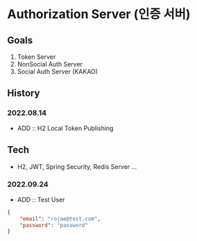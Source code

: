 # Authorization Server (인증 서버)

## Goals
1. Token Server
2. NonSocial Auth Server
3. Social Auth Server (KAKAO)

## History
### 2022.08.14
- ADD :: H2 Local Token Publishing

## Tech
- H2, JWT, Spring Security, Redis Server ...

### 2022.09.24
- ADD :: Test User 
```json
{
    "email": "rojae@test.com",
    "password": "password"
}
```